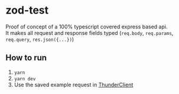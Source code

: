 # zod-test

Proof of concept of a 100% typescript covered express based api.  
It makes all request and response fields typed (`req.body`, `req.params`, `req.query`, `res.json({...})`)

## How to run

1. ```yarn```  
2. ```yarn dev```  
3. Use the saved example request in [ThunderClient](https://marketplace.visualstudio.com/items?itemName=rangav.vscode-thunder-client)  
